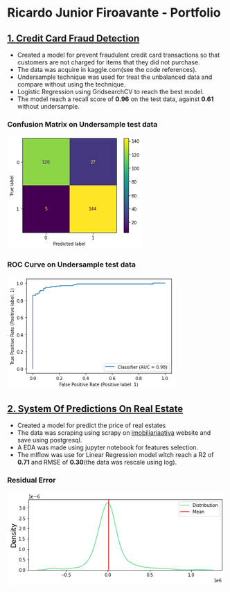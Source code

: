 # Ricardo Junior Firoavante - Portfolio

## [1. Credit Card Fraud Detection](https://github.com/RichardMan13/credit_card_fraud_detection)

* Created a model for prevent fraudulent credit card transactions so that customers are not charged for items that they did not purchase.
* The data was acquire in kaggle.com(see the code references).
* Undersample technique was used for treat the unbalanced data and compare without using the technique.
* Logistic Regression using GridsearchCV to reach the best model.
* The model reach a recall score of **0.96** on the test data, against **0.61** without undersample.

### Confusion Matrix on Undersample test data
![Confusion Matrix on Undersample test data](/images/cm_1.png)
### ROC Curve on Undersample test data
![ROC Curve on Undersample test data](/images/roc_1.png)

## [2. System Of Predictions On Real Estate ](https://github.com/RichardMan13/system_of_predictions_on_real_estate)

* Created a model for predict the price of real estates
* The data was scraping using scrapy on [imobiliariaativa](https://www.imobiliariaativa.com.br) website and save using postgresql.
* A EDA was made using jupyter notebook for features selection.
* The mlflow was use for Linear Regression model witch reach a R2 of **0.71** and RMSE of **0.30**(the data was rescale using log).

### Residual Error
![Residual Error of model](/images/residual_error_real_estate.png)
